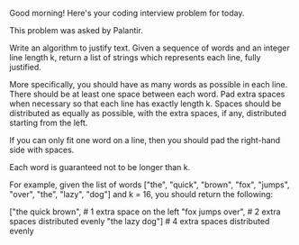 Good morning! Here's your coding interview problem for today.This problem was asked by Palantir.Write an algorithm to justify text. Given a sequence of words and an integerline length k, return a list of strings which represents each line, fullyjustified.More specifically, you should have as many words as possible in each line. Thereshould be at least one space between each word. Pad extra spaces when necessaryso that each line has exactly length k. Spaces should be distributed as equallyas possible, with the extra spaces, if any, distributed starting from the left.If you can only fit one word on a line, then you should pad the right-hand sidewith spaces.Each word is guaranteed not to be longer than k.For example, given the list of words ["the", "quick", "brown", "fox", "jumps","over", "the", "lazy", "dog"] and k = 16, you should return the following:["the  quick brown", # 1 extra space on the left"fox  jumps  over", # 2 extra spaces distributed evenly"the   lazy   dog"] # 4 extra spaces distributed evenly